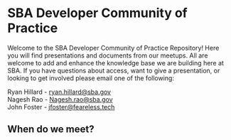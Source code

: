 # SBA Developer Community of Practice

Welcome to the SBA Developer Community of Practice Repository! Here you will find presentations and documents from our meetups. All are welcome to add and enhance the knowledge base we are building here at SBA. If you have questions about access, want to give a presentation, or looking to get involved please email one of the following:

Ryan Hillard - ryan.hillard@sba.gov\
Nagesh Rao - Nagesh.rao@sba.gov\
John Foster - jfoster@feareless.tech

## When do we meet?


